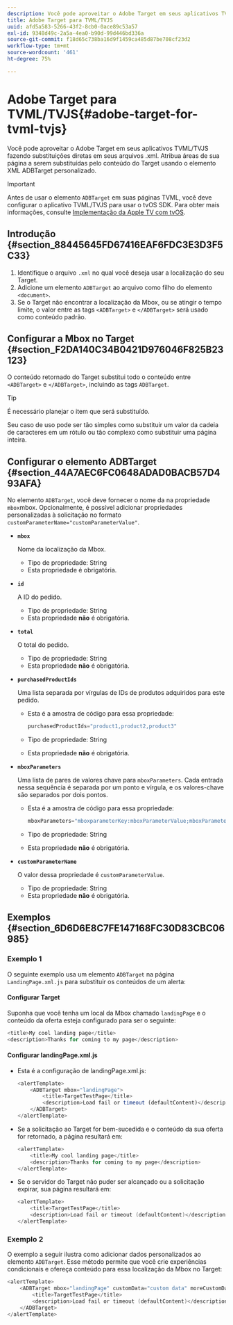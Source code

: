 ```yaml
---
description: Você pode aproveitar o Adobe Target em seus aplicativos TVML/TVJS fazendo substituições diretas em seus arquivos .xml. Atribua áreas de sua página a serem substituídas pelo conteúdo do Target usando o elemento XML ADBTarget personalizado.
title: Adobe Target para TVML/TVJS
uuid: afd5a583-5266-43f2-8cb0-0ace89c53a57
exl-id: 9348d49c-2a5a-4ea0-b90d-99d446bd336a
source-git-commit: f18d65c738ba16d9f1459ca485d87be708cf23d2
workflow-type: tm+mt
source-wordcount: '461'
ht-degree: 75%

---
```


# Adobe Target para TVML/TVJS{#adobe-target-for-tvml-tvjs}

Você pode aproveitar o Adobe Target em seus aplicativos TVML/TVJS fazendo substituições diretas em seus arquivos .xml. Atribua áreas de sua página a serem substituídas pelo conteúdo do Target usando o elemento XML ADBTarget personalizado.

>[!IMPORTANT]
>
>Antes de usar o elemento `ADBTarget` em suas páginas TVML, você deve configurar o aplicativo TVML/TVJS para usar o tvOS SDK. Para obter mais informações, consulte [Implementação da Apple TV com tvOS](/help/ios/apple-tv-implementation-tvos/apple-tv-implementation-tvos.md).

## Introdução {#section_88445645FD67416EAF6FDC3E3D3F5C33}

1. Identifique o arquivo `.xml` no qual você deseja usar a localização do seu Target.
1. Adicione um elemento `ADBTarget` ao arquivo como filho do elemento `<document>`.
1. Se o Target não encontrar a localização da Mbox, ou se atingir o tempo limite, o valor entre as tags `<ADBTarget>` e `</ADBTarget>` será usado como conteúdo padrão.

## Configurar a Mbox no Target {#section_F2DA140C34B0421D976046F825B23123}

O conteúdo retornado do Target substitui todo o conteúdo entre `<ADBTarget>` e `</ADBTarget>`, incluindo as tags `ADBTarget`.

>[!TIP]
>
>É necessário planejar o item que será substituído.

Seu caso de uso pode ser tão simples como substituir um valor da cadeia de caracteres em um rótulo ou tão complexo como substituir uma página inteira.

## Configurar o elemento ADBTarget {#section_44A7AEC6FC0648ADAD0BACB57D493AFA}

No elemento `ADBTarget`, você deve fornecer o nome da na propriedade `mbox`mbox. Opcionalmente, é possível adicionar propriedades personalizadas à solicitação no formato `customParameterName="customParameterValue"`.

* **`mbox`**

   Nome da localização da Mbox.

   * Tipo de propriedade: String
   * Esta propriedade é obrigatória.

* **`id`**

   A ID do pedido.

   * Tipo de propriedade: String
   * Esta propriedade **não** é obrigatória.

* **`total`**

   O total do pedido.

   * Tipo de propriedade: String
   * Esta propriedade **não** é obrigatória.

* **`purchasedProductIds`**

   Uma lista separada por vírgulas de IDs de produtos adquiridos para este pedido.

   * Esta é a amostra de código para essa propriedade:


      ```objective-c
      purchasedProductIds="product1,product2,product3" 
      ```

   * Tipo de propriedade: String
   * Esta propriedade **não** é obrigatória.

* **`mboxParameters`**

   Uma lista de pares de valores chave para `mboxParameters`. Cada entrada nessa sequência é separada por um ponto e vírgula, e os valores-chave são separados por dois pontos.

   * Esta é a amostra de código para essa propriedade:

      ```objective-c
      mboxParameters="mboxparameterKey:mboxParameterValue;mboxParameterKey1:mboxParameterValue1;mboxParameterKey2:mboxParameterValue2"
      ```

   * Tipo de propriedade: String
   * Esta propriedade **não** é obrigatória.

* **`customParameterName`**

   O valor dessa propriedade é `customParameterValue`.

   * Tipo de propriedade: String
   * Esta propriedade **não** é obrigatória.


## Exemplos {#section_6D6D6E8C7FE147168FC30D83CBC06985}

### Exemplo 1

O seguinte exemplo usa um elemento `ADBTarget` na página `LandingPage.xml.js` para substituir os conteúdos de um alerta:

#### Configurar Target

Suponha que você tenha um local da Mbox chamado `landingPage` e o conteúdo da oferta esteja configurado para ser o seguinte:

```objective-c
<title>My cool landing page</title> 
<description>Thanks for coming to my page</description> 
```

#### Configurar landingPage.xml.js

* Esta é a configuração de landingPage.xml.js:

   ```js
   <alertTemplate> 
       <ADBTarget mbox="landingPage">  
           <title>TargetTestPage</title> 
           <description>Load fail or timeout (defaultContent)</description> 
       </ADBTarget>  
   </alertTemplate> 
   ```

* Se a solicitação ao Target for bem-sucedida e o conteúdo da sua oferta for retornado, a página resultará em:

   ```objective-c
   <alertTemplate> 
       <title>My cool landing page</title> 
       <description>Thanks for coming to my page</description> 
   </alertTemplate>
   ```

* Se o servidor do Target não puder ser alcançado ou a solicitação expirar, sua página resultará em:

   ```objective-c
   <alertTemplate> 
       <title>TargetTestPage</title> 
       <description>Load fail or timeout (defaultContent)</description> 
   </alertTemplate>
   ```

### Exemplo 2

O exemplo a seguir ilustra como adicionar dados personalizados ao elemento `ADBTarget`. Esse método permite que você crie experiências condicionais e ofereça conteúdo para essa localização da Mbox no Target:

```objective-c
<alertTemplate> 
    <ADBTarget mbox="landingPage" customData="custom data" moreCustomData="more custom data"> 
        <title>TargetTestPage</title> 
        <description>Load fail or timeout (defaultContent)</description> 
    </ADBTarget>  
</alertTemplate>
```
